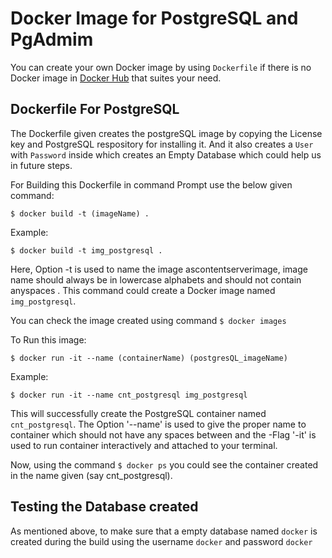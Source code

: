 # Docker Image for PostgreSQL and PgAdmim

You can create your own Docker image by using `Dockerfile` if there is no Docker image in [Docker Hub](https://hub.docker.com/) that suites your need.

## Dockerfile For PostgreSQL

The Dockerfile given creates the postgreSQL image by copying the License key and PostgreSQL respository for installing it. And it also creates a `User` with `Password` inside which creates an Empty Database which could help us in future steps.

For Building this Dockerfile in command Prompt use the below given command:

```
$ docker build -t (imageName) .
```
Example:

    $ docker build -t img_postgresql .
    
Here, Option -t is used to name the image ascontentserverimage, image name should always be in lowercase alphabets and should not contain anyspaces . This command could create a Docker image named `img_postgresql`.

You can check the image created using command 
    `$ docker images`

To Run this image:

```
$ docker run -it --name (containerName) (postgresQL_imageName)
```
Example:

    $ docker run -it --name cnt_postgresql img_postgresql
    
This will successfully create the PostgreSQL container named `cnt_postgresql`. The Option '--name' is used to give the proper name to container which should not have any spaces between and the -Flag '-it' is used to  run container interactively and attached to your terminal.

Now, using the command `$ docker ps` you could see the container created in the name given (say cnt_postgresql).

## Testing the Database created
As mentioned above, to make sure that a empty database named `docker` is created during the build using the username `docker` and password `docker`

